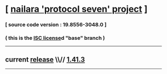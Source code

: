 
# [ [nailara 'protocol seven' project](http://src.nailara.net/) ]

### [ source code version : 19.8556-3048.0 ]

### ( this is the [ISC license](license)d "base" branch )
---
## current [release](https://github.com/anotherlink/nailara/releases) \\\\// [1.41.3](https://github.com/anotherlink/nailara/releases/tag/1.41.3)
---

